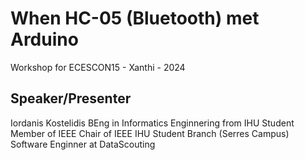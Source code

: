 # When HC-05 (Bluetooth) met Arduino
Workshop for ECESCON15 - Xanthi - 2024

## Speaker/Presenter
Iordanis Kostelidis
BEng in Informatics Enginnering from IHU
Student Member of IEEE
Chair of IEEE IHU Student Branch (Serres Campus)
Software Enginner at DataScouting

